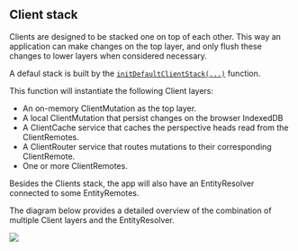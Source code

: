 ## Client stack

Clients are designed to be stacked one on top of each other. This way an application can make changes on the top layer, and only flush these changes to lower layers when considered necessary.

A defaul stack is built by the [`initDefaultClientStack(...)`](https://github.com/uprtcl/js-uprtcl/blob/master/core/evees/src/creator-helpers/init.default.clients.ts) function.

This function will instantiate the following Client layers:

- An on-memory ClientMutation as the top layer.
- A local ClientMutation that persist changes on the browser IndexedDB
- A ClientCache service that caches the perspective heads read from the ClientRemotes.
- A ClientRouter service that routes mutations to their corresponding ClientRemote.
- One or more ClientRemotes.

Besides the Clients stack, the app will also have an EntityResolver connected to some EntityRemotes.

The diagram below provides a detailed overview of the combination of multiple Client layers and the EntityResolver.

![](https://docs.google.com/drawings/d/e/2PACX-1vTbBmQZV6GNYqiqxzlZLFwCVKQ-i19faPYUTR6djz_VHwTu4q1JPjHz2hxAZrSL8B22mpW5wtoYOaqO/pub?w=3216&h=1540)
